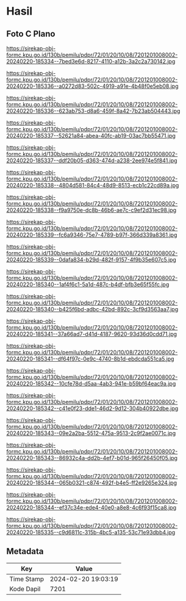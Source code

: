 # Hasil

## Foto C Plano

https://sirekap-obj-formc.kpu.go.id/130b/pemilu/pdpr/72/01/20/10/08/7201201008002-20240220-185334--7bed3e6d-8217-4110-a12b-3a2c2a730142.jpg

https://sirekap-obj-formc.kpu.go.id/130b/pemilu/pdpr/72/01/20/10/08/7201201008002-20240220-185336--a0272d83-502c-4919-a91e-4b48f0e5eb08.jpg

https://sirekap-obj-formc.kpu.go.id/130b/pemilu/pdpr/72/01/20/10/08/7201201008002-20240220-185336--623ab753-d8a6-459f-8a42-7b23ab504443.jpg

https://sirekap-obj-formc.kpu.go.id/130b/pemilu/pdpr/72/01/20/10/08/7201201008002-20240220-185337--52621a84-abea-40fc-ab19-03ac7bb55471.jpg

https://sirekap-obj-formc.kpu.go.id/130b/pemilu/pdpr/72/01/20/10/08/7201201008002-20240220-185337--ddf20b05-d363-474d-a238-2ee974e5f841.jpg

https://sirekap-obj-formc.kpu.go.id/130b/pemilu/pdpr/72/01/20/10/08/7201201008002-20240220-185338--4804d581-84c4-48d9-8513-ecb1c22cd89a.jpg

https://sirekap-obj-formc.kpu.go.id/130b/pemilu/pdpr/72/01/20/10/08/7201201008002-20240220-185338--f9a9750e-dc8b-46b6-ae7c-c9ef2d31ec98.jpg

https://sirekap-obj-formc.kpu.go.id/130b/pemilu/pdpr/72/01/20/10/08/7201201008002-20240220-185339--fc6a9346-75e7-4789-b97f-366d339a8361.jpg

https://sirekap-obj-formc.kpu.go.id/130b/pemilu/pdpr/72/01/20/10/08/7201201008002-20240220-185339--0dafa834-b29d-482f-9157-4f9b35e607c5.jpg

https://sirekap-obj-formc.kpu.go.id/130b/pemilu/pdpr/72/01/20/10/08/7201201008002-20240220-185340--1af4f6c1-5a1d-487c-b4df-bfb3e65f55fc.jpg

https://sirekap-obj-formc.kpu.go.id/130b/pemilu/pdpr/72/01/20/10/08/7201201008002-20240220-185340--b425f6bd-adbc-42bd-892c-3cf9d3563aa7.jpg

https://sirekap-obj-formc.kpu.go.id/130b/pemilu/pdpr/72/01/20/10/08/7201201008002-20240220-185341--37a66ad7-d41d-4187-9620-93d36d0cdd71.jpg

https://sirekap-obj-formc.kpu.go.id/130b/pemilu/pdpr/72/01/20/10/08/7201201008002-20240220-185341--df64f97c-0e9c-4740-8b1d-ebdcda551ca5.jpg

https://sirekap-obj-formc.kpu.go.id/130b/pemilu/pdpr/72/01/20/10/08/7201201008002-20240220-185342--10cfe78d-d5aa-4ab3-941e-b59bf64eac9a.jpg

https://sirekap-obj-formc.kpu.go.id/130b/pemilu/pdpr/72/01/20/10/08/7201201008002-20240220-185342--c41e0f23-dde1-46d2-9d12-304b40922dbe.jpg

https://sirekap-obj-formc.kpu.go.id/130b/pemilu/pdpr/72/01/20/10/08/7201201008002-20240220-185343--09e2a2ba-5512-475a-9513-2c9f2ae0071c.jpg

https://sirekap-obj-formc.kpu.go.id/130b/pemilu/pdpr/72/01/20/10/08/7201201008002-20240220-185343--86932c4a-dd2b-4ef7-b01d-965f26450f05.jpg

https://sirekap-obj-formc.kpu.go.id/130b/pemilu/pdpr/72/01/20/10/08/7201201008002-20240220-185344--065b0321-c874-492f-b4e5-ff2e9265e324.jpg

https://sirekap-obj-formc.kpu.go.id/130b/pemilu/pdpr/72/01/20/10/08/7201201008002-20240220-185344--ef37c34e-ede4-40e0-a8e8-4c6f93f15ca8.jpg

https://sirekap-obj-formc.kpu.go.id/130b/pemilu/pdpr/72/01/20/10/08/7201201008002-20240220-185335--c9d6811c-315b-4bc5-a135-53c71e93dbb4.jpg


## Metadata

| Key        | Value               |
| ---------- | ------------------- |
| Time Stamp | 2024-02-20 19:03:19 |
| Kode Dapil | 7201                |



